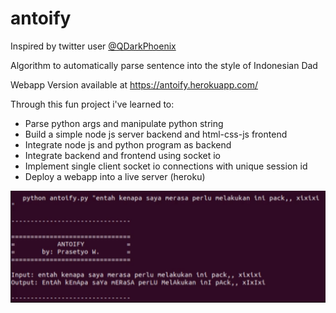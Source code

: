# antoify

Inspired by twitter user <a href="https://twitter.com/qdarkphoenix?lang=en">@QDarkPhoenix</a>

Algorithm to automatically parse sentence into the style of Indonesian Dad <br>

Webapp Version available at https://antoify.herokuapp.com/ 

Through this fun project i've learned to:
- Parse python args and manipulate python string
- Build a simple node js server backend and html-css-js frontend
- Integrate node js and python program as backend
- Integrate backend and frontend using socket io
- Implement single client socket io connections with unique session id
- Deploy a webapp into a live server (heroku)


![Screenshot Antoify](./doc/antoify.png)
